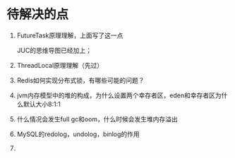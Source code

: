 # 待解决的点

1. FutureTask原理理解，上面写了这一点

   JUC的思维导图已经加上；

2. ThreadLocal原理理解（先过）

3. Redis如何实现分布式锁，有哪些可能的问题？



1. jvm内存模型中的堆的构成，为什么设置两个幸存者区，eden和幸存者区为什么默认大小8:1:1
2. 什么情况会发生full gc和oom，什么时候会发生堆内存溢出
3. MySQL的redolog，undolog，binlog的作用
4. 

